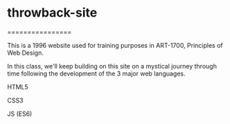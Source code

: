 # throwback-site
================

This is a 1996 website used for training purposes in ART-1700, Principles of Web Design.

In this class, we'll keep building on this site on a mystical journey through time following
the development of the 3 major web languages.

HTML5

CSS3

JS (ES6)